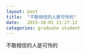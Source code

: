 ```yaml
---
layout: post
title:  "不敢相信的人是可怜的"
date:   2015-10-01 21:27:12
categories: graduate student
---
```


不敢相信的人是可怜的
